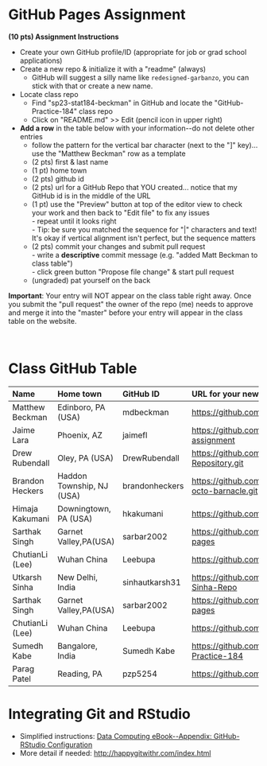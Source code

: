 
# GitHub Pages Assignment

**(10 pts) Assignment Instructions**

- Create your own GitHub profile/ID (appropriate for job or grad school applications)  
- Create a new repo & initialize it with a "readme" (always)  
    - GitHub will suggest a silly name like `redesigned-garbanzo`, you can stick with that or create a new name. 
- Locate class repo
    - Find "sp23-stat184-beckman" in GitHub and locate the "GitHub-Practice-184" class repo
    - Click on "README.md" >> Edit (pencil icon in upper right)
- **Add a row** in the table below with your information--do not delete other entries
    - follow the pattern for the vertical bar character (next to the "]" key)... use the "Matthew Beckman" row as a template
    - (2 pts) first & last name  
    - (1 pt)  home town
    - (2 pts) github id  
    - (2 pts) url for a GitHub Repo that YOU created... notice that my GitHub id is in the middle of the URL  
    - (1 pt) use the "Preview" button at top of the editor view to check your work and then back to "Edit file" to fix any issues  
            - repeat until it looks right  
            - Tip: be sure you matched the sequence for "|" characters and text! It's okay if vertical alignment isn't perfect, but the sequence matters  
    - (2 pts) commit your changes and submit pull request   
            - write a **descriptive** commit message (e.g. "added Matt Beckman to class table")  
            - click green button "Propose file change" & start pull request  
    - (ungraded) pat yourself on the back

**Important**: Your entry will NOT appear on the class table right away.  Once you submit the "pull request" the owner of the repo (me) needs to approve and merge it into the "master" before your entry will appear in the class table on the website. 

<br>

# Class GitHub Table 

| Name              | Home town           | GitHub ID            | URL for your newest GitHub repo     |  
|:------------------|:--------------------|:---------------------|:------------------------------------|  
| Matthew Beckman   | Edinboro, PA (USA)  | mdbeckman            | https://github.com/mdbeckman/ICOTS2022    |  
| Jaime Lara        | Phoenix, AZ         | jaimefl              | https://github.com/jaimefl/github-practice-assignment  | 
| Drew Rubendall    | Oley, PA (USA)      | DrewRubendall        | https://github.com/DrewRubendall/Demo-Repository.git |
| Brandon Heckers   | Haddon Township, NJ (USA)  | brandonheckers| https://github.com/brandonheckers/literate-octo-barnacle.git    |
| Himaja Kakumani   | Downingtown, PA (USA)| hkakumani           | https://github.com/hkakumani/kakumani-H    |  
| Sarthak Singh     | Garnet Valley,PA(USA)| sarbar2002          | https://github.com/sarbar2002/stat184-pages | 
| ChutianLi (Lee)    | Wuhan China         | Leebupa             | https://github.com/leebupa/pinganxile |
| Utkarsh Sinha     | New Delhi, India     | sinhautkarsh31      | https://github.com/sinhautkarsh31/Utkarsh-Sinha-Repo |
| Sarthak Singh     | Garnet Valley,PA(USA)| sarbar2002         | https://github.com/sarbar2002/stat184-pages | 
| ChutianLi (Lee)    | Wuhan China         | Leebupa              | https://github.com/leebupa/pinganxile |
| Sumedh Kabe       | Bangalore, India     | Sumedh Kabe         |  https://github.com/SumedhKabe/GitHub-Practice-184
| Parag Patel       | Reading, PA          | pzp5254            | https://github.com/pzp5254/STAT-184       |


# Integrating Git and RStudio

- Simplified instructions: [Data Computing eBook--Appendix: GitHub-RStudio Configuration](https://dtkaplan.github.io/DataComputingEbook/appendix-github-rstudio-configuration.html#appendix-github-rstudio-configuration)  
- More detail if needed: <http://happygitwithr.com/index.html>

